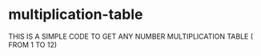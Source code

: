 # multiplication-table

THIS IS A SIMPLE CODE TO GET ANY NUMBER MULTIPLICATION TABLE ( FROM 1 TO 12)
